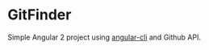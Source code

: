 # GitFinder

Simple Angular 2 project using [angular-cli](https://github.com/angular/angular-cli) and Github API.


